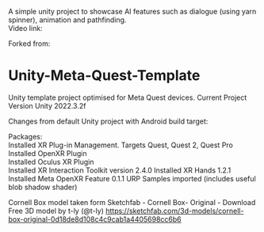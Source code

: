A simple unity project to showcase AI features such as dialogue (using yarn spinner), animation and pathfinding.  
Video link:  












Forked from:  
# Unity-Meta-Quest-Template
Unity template project optimised for Meta Quest devices.
Current Project Version Unity 2022.3.2f

Changes from default Unity project with Android build target:  

Packages:  
Installed XR Plug-in Management. Targets Quest, Quest 2, Quest Pro  
Installed OpenXR Plugin  
Installed Oculus XR Plugin  
Installed XR Interaction Toolkit version 2.4.0
Installed XR Hands 1.2.1
Installed Meta OpenXR Feature 0.1.1
URP Samples imported (includes useful blob shadow shader)  


Cornell Box model taken form Sketchfab - Cornell Box- Original - Download Free 3D model by t-ly (@t-ly) https://sketchfab.com/3d-models/cornell-box-original-0d18de8d108c4c9cab1a4405698cc6b6
